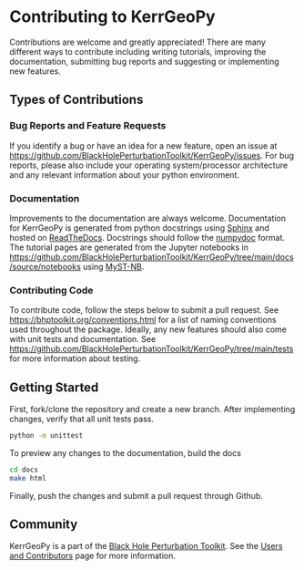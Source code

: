 # Contributing to KerrGeoPy

Contributions are welcome and greatly appreciated! There are many different ways to contribute including writing tutorials, improving the documentation, submitting bug reports and suggesting or implementing new features.

## Types of Contributions

### Bug Reports and Feature Requests

If you identify a bug or have an idea for a new feature, open an issue at https://github.com/BlackHolePerturbationToolkit/KerrGeoPy/issues. 
For bug reports, please also include your operating system/processor architecture and any relevant information about your python environment.

### Documentation

Improvements to the documentation are always welcome. Documentation for KerrGeoPy is generated from python docstrings using [Sphinx](https://www.sphinx-doc.org/en/master/index.html) and hosted on [ReadTheDocs](https://docs.readthedocs.io/en/stable/). Docstrings should follow the [numpydoc](https://sphinxcontrib-napoleon.readthedocs.io/en/latest/example_numpy.html) format. The tutorial pages are generated from the Jupyter notebooks in https://github.com/BlackHolePerturbationToolkit/KerrGeoPy/tree/main/docs/source/notebooks using [MyST-NB](https://myst-nb.readthedocs.io/en/latest/).


### Contributing Code

To contribute code, follow the steps below to submit a pull request. See https://bhptoolkit.org/conventions.html for a list of naming conventions used throughout the package.
Ideally, any new features should also come with unit tests and documentation. See https://github.com/BlackHolePerturbationToolkit/KerrGeoPy/tree/main/tests for more information about testing.

## Getting Started

First, fork/clone the repository and create a new branch. After implementing changes, verify that all unit tests pass.

```bash
python -m unittest
```

To preview any changes to the documentation, build the docs

```bash
cd docs
make html
```

Finally, push the changes and submit a pull request through Github.

## Community

KerrGeoPy is a part of the [Black Hole Perturbation Toolkit](https://bhptoolkit.org/index.html). See the [Users and Contributors](https://bhptoolkit.org/users.html) page for more information.
